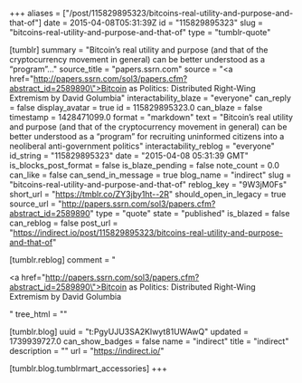 +++
aliases = ["/post/115829895323/bitcoins-real-utility-and-purpose-and-that-of"]
date = 2015-04-08T05:31:39Z
id = "115829895323"
slug = "bitcoins-real-utility-and-purpose-and-that-of"
type = "tumblr-quote"

[tumblr]
summary = "Bitcoin’s real utility and purpose (and that of the cryptocurrency movement in general) can be better understood as a “program”..."
source_title = "papers.ssrn.com"
source = "<a href=\"http://papers.ssrn.com/sol3/papers.cfm?abstract_id=2589890\">Bitcoin as Politics: Distributed Right-Wing Extremism by David Golumbia</a>"
interactability_blaze = "everyone"
can_reply = false
display_avatar = true
id = 115829895323.0
can_blaze = false
timestamp = 1428471099.0
format = "markdown"
text = "Bitcoin’s real utility and purpose (and that of the cryptocurrency movement in general) can be better understood as a “program” for recruiting uninformed citizens into a neoliberal anti-government politics"
interactability_reblog = "everyone"
id_string = "115829895323"
date = "2015-04-08 05:31:39 GMT"
is_blocks_post_format = false
is_blaze_pending = false
note_count = 0.0
can_like = false
can_send_in_message = true
blog_name = "indirect"
slug = "bitcoins-real-utility-and-purpose-and-that-of"
reblog_key = "9W3jM0Fs"
short_url = "https://tmblr.co/ZY3jby1ht--2R"
should_open_in_legacy = true
source_url = "http://papers.ssrn.com/sol3/papers.cfm?abstract_id=2589890"
type = "quote"
state = "published"
is_blazed = false
can_reblog = false
post_url = "https://indirect.io/post/115829895323/bitcoins-real-utility-and-purpose-and-that-of"

[tumblr.reblog]
comment = "<p><a href=\"http://papers.ssrn.com/sol3/papers.cfm?abstract_id=2589890\">Bitcoin as Politics: Distributed Right-Wing Extremism by David Golumbia</a></p>"
tree_html = ""

[tumblr.blog]
uuid = "t:PgyUJU3SA2Klwyt81UWAwQ"
updated = 1739939727.0
can_show_badges = false
name = "indirect"
title = "indirect"
description = ""
url = "https://indirect.io/"

[tumblr.blog.tumblrmart_accessories]
+++
